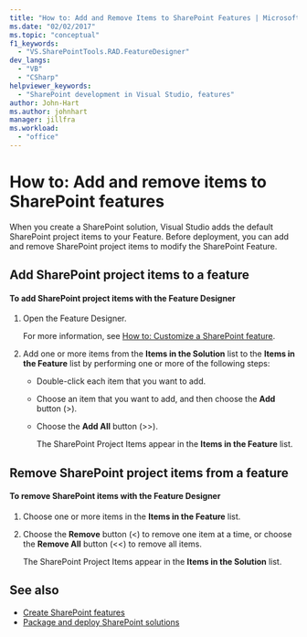 ```yaml
---
title: "How to: Add and Remove Items to SharePoint Features | Microsoft Docs"
ms.date: "02/02/2017"
ms.topic: "conceptual"
f1_keywords:
  - "VS.SharePointTools.RAD.FeatureDesigner"
dev_langs:
  - "VB"
  - "CSharp"
helpviewer_keywords:
  - "SharePoint development in Visual Studio, features"
author: John-Hart
ms.author: johnhart
manager: jillfra
ms.workload:
  - "office"
---
```

# How to: Add and remove items to SharePoint features
  When you create a SharePoint solution, Visual Studio adds the default SharePoint project items to your Feature. Before deployment, you can add and remove SharePoint project items to modify the SharePoint Feature.

## Add SharePoint project items to a feature

#### To add SharePoint project items with the Feature Designer

1. Open the Feature Designer.

    For more information, see [How to: Customize a SharePoint feature](../sharepoint/how-to-customize-a-sharepoint-feature.md).

2. Add one or more items from the **Items in the Solution** list to the **Items in the Feature** list by performing one or more of the following steps:

   - Double-click each item that you want to add.

   - Choose an item that you want to add, and then choose the **Add** button (>).

   - Choose the **Add All** button (>>).

     The SharePoint Project Items appear in the **Items in the Feature** list.

## Remove SharePoint project items from a feature

#### To remove SharePoint items with the Feature Designer

1.  Choose one or more items in the **Items in the Feature** list.

2.  Choose the **Remove** button (<) to remove one item at a time, or choose the **Remove All** button (<<) to remove all items.

     The SharePoint Project Items appear in the **Items in the Solution** list.

## See also
- [Create SharePoint features](../sharepoint/creating-sharepoint-features.md)
- [Package and deploy SharePoint solutions](../sharepoint/packaging-and-deploying-sharepoint-solutions.md)
